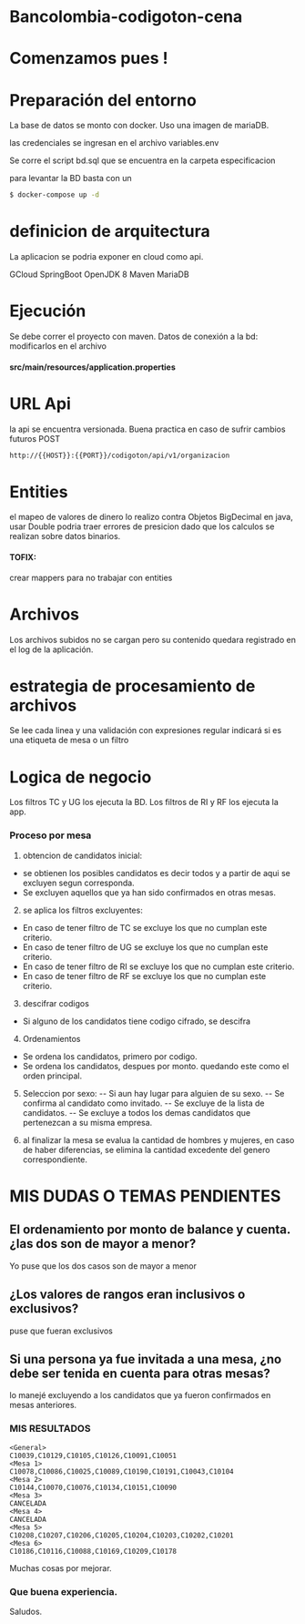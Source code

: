 # Bancolombia-codigoton-cena
# Comenzamos pues !


# Preparación del entorno

La base de datos se monto con docker. Uso una imagen de mariaDB.

las credenciales se ingresan en el archivo variables.env

Se corre el script bd.sql que se encuentra en la carpeta especificacion 

para levantar la BD basta con un 

```sh
$ docker-compose up -d
```


# definicion de arquitectura

La aplicacion se podria exponer en cloud como api.

GCloud
SpringBoot
OpenJDK 8
Maven
MariaDB

# Ejecución
Se debe correr el proyecto con maven. 
Datos de conexión a la bd: modificarlos en el archivo 
#### src/main/resources/application.properties
# URL Api 
la api se encuentra versionada. Buena practica en caso de sufrir cambios futuros
POST
```sh
http://{{HOST}}:{{PORT}}/codigoton/api/v1/organizacion
```

# Entities
el mapeo de valores de dinero lo realizo contra Objetos BigDecimal en java, usar Double podria traer errores de presicion dado que los calculos se realizan sobre datos binarios.

#### TOFIX:
crear mappers para no trabajar con entities

# Archivos
Los archivos subidos no se cargan pero su contenido quedara registrado en el log de la aplicación.

# estrategia de procesamiento de archivos
Se lee cada linea y una validación con expresiones regular indicará si es una etiqueta de mesa o un filtro



# Logica de negocio
Los filtros TC y UG los ejecuta la BD.
Los filtros de RI y RF los ejecuta la app.

### Proceso por mesa
1. obtencion de candidatos inicial:
- se obtienen los posibles candidatos es decir todos y a partir de aqui se excluyen segun corresponda.
- Se excluyen aquellos que ya han sido confirmados en otras mesas.
2. se aplica los filtros excluyentes:
- En caso de tener filtro de TC se excluye los que no cumplan este criterio.
- En caso de tener filtro de UG se excluye los que no cumplan este criterio.
- En caso de tener filtro de RI se excluye los que no cumplan este criterio.
- En caso de tener filtro de RF se excluye los que no cumplan este criterio.
3. descifrar codigos
- Si alguno de los candidatos tiene codigo cifrado, se descifra
4. Ordenamientos
- Se ordena los candidatos, primero por codigo.
- Se ordena los candidatos, despues por monto. quedando este como el orden principal.
5. Seleccion por sexo:
-- Si aun hay lugar para alguien de su sexo.
-- Se confirma al candidato como invitado.
-- Se excluye de la lista de candidatos.
-- Se excluye a todos los demas candidatos que pertenezcan a su misma empresa.

6. al finalizar la mesa se evalua la cantidad de hombres y mujeres, en caso de haber diferencias, se elimina la cantidad excedente del genero correspondiente.

# MIS DUDAS O TEMAS PENDIENTES
## El ordenamiento por monto de balance y cuenta. ¿las dos son de mayor a menor?
Yo puse que los dos casos son de mayor a menor
## ¿Los valores de rangos eran inclusivos o exclusivos?
puse que fueran exclusivos
## Si una persona ya fue invitada a una mesa, ¿no debe ser tenida en cuenta para otras mesas?
lo manejé excluyendo a los candidatos que ya fueron confirmados en mesas anteriores.



### MIS RESULTADOS

``` 
<General>
C10039,C10129,C10105,C10126,C10091,C10051
<Mesa 1>
C10078,C10086,C10025,C10089,C10190,C10191,C10043,C10104
<Mesa 2>
C10144,C10070,C10076,C10134,C10151,C10090
<Mesa 3>
CANCELADA
<Mesa 4>
CANCELADA
<Mesa 5>
C10208,C10207,C10206,C10205,C10204,C10203,C10202,C10201
<Mesa 6>
C10186,C10116,C10088,C10169,C10209,C10178
```

Muchas cosas por mejorar.
### Que buena experiencia.
Saludos.
